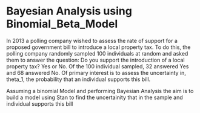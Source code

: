 # Bayesian Analysis using Binomial_Beta_Model

In 2013 a polling company wished to assess the rate of support for a proposed government bill to introduce a local property tax. To do this, the polling company randomly sampled 100 individuals at random and asked them to answer the question: Do you support the introduction of a local property tax? Yes or No. Of the 100 individual sampled, 32 answered Yes and 68 answered No.
Of primary interest is to assess the uncertainty in, theta_1, the probability that an individual supports this bill.

Assuming a binomial Model and performing Bayesian Analysis the aim is to build a model using Stan to find the uncertainity that in the sample and individual supports this bill
